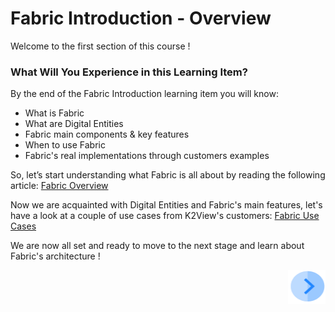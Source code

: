 # Fabric Introduction - Overview

Welcome to the first section of this course !

 

### What Will You Experience in this Learning Item?

By the end of the Fabric Introduction learning item you will know:

- What is Fabric 
- What are Digital Entities
- Fabric main components & key features
- When to use Fabric
- Fabric's real implementations through customers examples



So, let’s start understanding what Fabric is all about by reading the following article: [Fabric Overview](https://github.com/k2view-academy/K2View-Academy/wiki/What-is-Fabric%3F)

Now we are acquainted with Digital Entities and Fabric's main features, let's have a look at a couple of use cases from K2View's customers: [Fabric Use Cases](/academy/Training_Level_1/01_Fabric_Introduction/1_2_Fabric_UseCases.md)

We are now all set and ready to move to the next stage and learn about Fabric's architecture !

[<img align="right" width="60" height="54" src="/articles/images/Next.png">](/academy/Training_Level_1/02_Fabric_Architecture/2_1_FabricArchitectureOverview.md)


